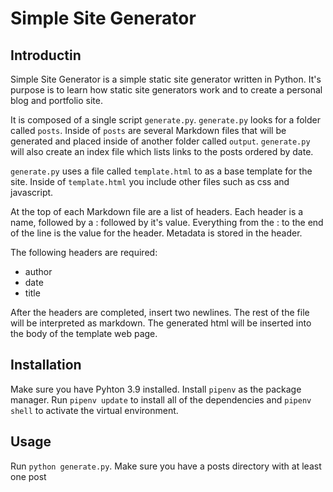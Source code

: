 # Simple Site Generator

## Introductin 
Simple Site Generator is a simple static site generator written 
in Python. It's purpose is to learn how static site generators
work and to create a personal blog and portfolio site. 

It is composed of a single script `generate.py`. `generate.py`
looks for a folder called `posts`. Inside of `posts` are several
Markdown files that will be generated and placed inside of another
folder called `output`. `generate.py` will also create an index
file which lists links to the posts ordered by date. 

`generate.py` uses a file called `template.html` to as a base template
for the site. Inside of `template.html` you include other files such as
css and javascript. 

At the top of each Markdown file are a list of headers. Each header is 
a name, followed by a : followed by it's value. Everything from the : to 
the end of the line is the value for the header. Metadata is stored in 
the header. 

The following headers are required: 
* author
* date
* title 

After the headers are completed, insert two newlines. The rest of the file will
be interpreted as markdown. The generated html will be inserted into the 
body of the template web page. 

## Installation 

Make sure you have Pyhton 3.9 installed. Install `pipenv` as the package manager. 
Run `pipenv update` to install all of the dependencies and `pipenv shell` to activate
the virtual environment. 

## Usage
Run `python generate.py`. Make sure you have a posts directory with at least one post